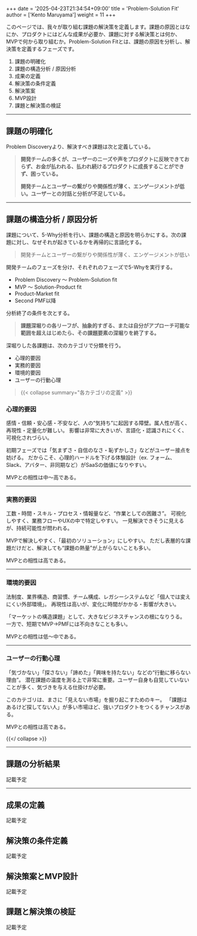 +++
date = '2025-04-23T21:34:54+09:00'
title = 'Problem-Solution Fit'
author = ['Kento Maruyama']
weight = 11
+++

このページでは、我々が取り組む課題の解決策を定義します。課題の原因とはなにか、プロダクトにはどんな成果が必要か、課題に対する解決策とは何か、MVPで何から取り組むか。Problem-Solution Fitとは、課題の原因を分析し、解決策を定義するフェーズです。

1. 課題の明確化
2. 課題の構造分析 / 原因分析
3. 成果の定義
4. 解決策の条件定義
5. 解決策案
6. MVP設計
7. 課題と解決策の検証

---

## 課題の明確化

Problem Discoveryより、解決すべき課題は次と定義している。

> **開発チームの多くが、ユーザーのニーズや声をプロダクトに反映できておらず、お金が払われる、払われ続けるプロダクトに成長することができず、困っている。**
> 
> **開発チームとユーザーの繋がりや関係性が薄く、エンゲージメントが低い。ユーザーとの対話と分析が不足している。**

---

## 課題の構造分析 / 原因分析

課題について、5-Why分析を行い、課題の構造と原因を明らかにする。次の課題に対し、なぜそれが起きているかを再帰的に言語化する。

> 開発チームとユーザーの繋がりや関係性が薄く、エンゲージメントが低い

開発チームのフェーズを分け、それぞれのフェーズで5-Whyを実行する。

- Problem Discovery 〜 Problem-Solution fit
- MVP 〜 Solution-Product fit
- Product-Market fit
- Second PMF以降

分析終了の条件を次とする。

> **課題深堀りの各リーフが、抽象的すぎる、または自分がアプローチ可能な範囲を超えはじめたら、その課題要素の深堀りを終了する。**

深堀りした各課題は、次のカテゴリで分類を行う。

- 心理的要因
- 実務的要因
- 環境的要因
- ユーザーの行動心理

> {{< collapse summary="各カテゴリの定義" >}}

### 心理的要因

感情・信頼・安心感・不安など、人の“気持ち”に起因する障壁。属人性が高く、再現性・定量化が難しい。
影響は非常に大きいが、言語化・認識されにくく、可視化されづらい。

初期フェーズでは「気まずさ・自信のなさ・恥ずかしさ」などがユーザー接点を妨げる。
だからこそ、心理的ハードルを下げる体験設計（ex. フォーム、Slack、アバター、非同期など）がSaaSの価値になりやすい。

MVPとの相性は中〜高である。

---

### 実務的要因

工数・時間・スキル・プロセス・情報量など、“作業としての困難さ”。
可視化しやすく、業務フローやUXの中で特定しやすい。
一見解決できそうに見えるが、持続可能性が問われる。

MVPで解決しやすく、「最初のソリューション」にしやすい。
ただし表層的な課題だけだと、解決しても“課題の熱量”が上がらないことも多い。

MVPとの相性は高である。

---

### 環境的要因

法制度、業界構造、商習慣、チーム構成、レガシーシステムなど「個人では変えにくい外部環境」。
再現性は高いが、変化に時間がかかる・影響が大きい。

「マーケットの構造課題」として、大きなビジネスチャンスの根になりうる。
一方で、短期でMVP→PMFには不向きなことも多い。

MVPとの相性は低〜中である。

---

### ユーザーの行動心理

「気づかない」「探さない」「諦めた」「興味を持たない」などの“行動に移らない理由”。
潜在課題の温度を測る上で非常に重要。ユーザー自身も自覚していないことが多く、気づきを与える仕掛けが必要。

このカテゴリは、まさに「見えない市場」を掘り起こすためのキー。
「課題はあるけど探してない人」が多い市場ほど、強いプロダクトをつくるチャンスがある。

MVPとの相性は高である。

{{</ collapse >}}

---

## 課題の分析結果

記載予定

---

## 成果の定義

記載予定

## 解決策の条件定義

記載予定

## 解決策案とMVP設計

記載予定

## 課題と解決策の検証

記載予定